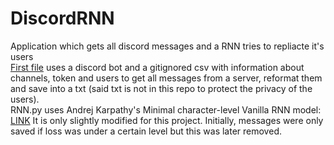 # DiscordRNN
Application which gets all discord messages and a RNN tries to repliacte it's users
\
[First file](GetAllDiscordMessages.py) uses a discord bot and a gitignored csv with information about channels, token and users to get all messages from a server, reformat them and save into a txt (said txt is not in this repo to protect the privacy of the users). 
\
RNN.py uses Andrej Karpathy's Minimal character-level Vanilla RNN model: [LINK](https://gist.github.com/karpathy/d4dee566867f8291f086) It is only slightly modified for this project. Initially, messages were only saved if loss was under a certain level but this was later removed. 
